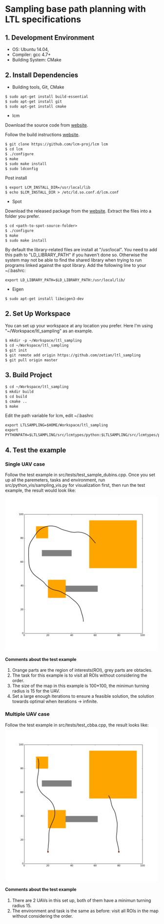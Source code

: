 # Sampling base path planning with LTL specifications

## 1. Development Environment

* OS: Ubuntu 14.04,
* Compiler: gcc 4.7+
* Building System: CMake

## 2. Install Dependencies

* Building tools, Git, CMake
```
$ sudo apt-get install build-essential
$ sudo apt-get install git
$ sudo apt-get install cmake
```

* lcm

Download the source code from [website](https://github.com/lcm-proj/lcm).

Follow the build instructions [website](http://lcm-proj.github.io/build_instructions.html).

```
$ git clone https://github.com/lcm-proj/lcm lcm
$ cd lcm
$ ./configure
$ make
$ sudo make install
$ sudo ldconfig
```

Post install

```
$ export LCM_INSTALL_DIR=/usr/local/lib
$ echo $LCM_INSTALL_DIR > /etc/ld.so.conf.d/lcm.conf
```


* Spot

Download the released package from the [website](https://spot.lrde.epita.fr/install.html). Extract the files into a folder you prefer.

```
$ cd <path-to-spot-source-folder>
$ ./configure
$ make
$ sudo make install
```

By default the library-related files are install at "/usr/local". You need to add this path to "LD_LIBRARY_PATH" if you haven't done so. Otherwise the system may not be able to find the shared library when trying to run programs linked against the spot library. Add the following line to your ~/.bashrc:

```
export LD_LIBRARY_PATH=$LD_LIBRARY_PATH:/usr/local/lib/
```

* Eigen

```
$ sudo apt-get install libeigen3-dev
```

## 2. Set Up Workspace
You can set up your workspace at any location you prefer. Here I'm using "~/Workspace/ltl_sampling" as an example.
```
$ mkdir -p ~/Workspace/ltl_sampling
$ cd ~/Workspace/ltl_sampling
$ git init
$ git remote add origin https://github.com/zetian/ltl_sampling
$ git pull origin master
```

## 3. Build Project

```
$ cd ~/Workspace/ltl_sampling
$ mkdir build
$ cd build
$ cmake ..
$ make
```

Edit the path variable for lcm, edit ~/.bashrc
```
export LTLSAMPLING=$HOME/Workspace/ltl_sampling
export PYTHONPATH=$LTLSAMPLING/src/lcmtypes/python:$LTLSAMPLING/src/lcmtypes/python/sampling:$PYTHONPATH

```

## 4. Test the example
### Single UAV case

Follow the test example in src/tests/test_sample_dubins.cpp. 
Once you set up all the paremeters, tasks and environment, run src/python_vis/sampling_vis.py for visualization first, then run the test example, the result would look like:

<img src="/data/test_example.png" align="middle" height="500" >

#### Comments about the test example
1. Orange parts are the region of interests(ROI), grey parts are obtacles.
2. The task for this example is to visit all ROIs without considering the order.
3. The size of the map in this example is 100*100, the minimun turning radius is 15 for the UAV.
4. Set a large enough iterations to ensure a feasible solution, the solution towards optimal when iterations -> infinite.

### Multiple UAV case

Follow the test example in src/tests/test_cbba.cpp, the result looks like:
<img src="/data/cbba.png" align="middle" height="500" >

#### Comments about the test example
1. There are 2 UAVs in this set up, both of them have a minimun turning radius 15.
2. The environment and task is the same as before: visit all ROIs in the map without considering the order.

